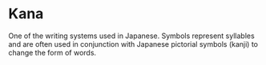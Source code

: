 # Kana

One of the writing systems used in Japanese. Symbols
represent syllables and are often used in conjunction with Japanese pictorial
symbols (kanji) to change the form of words.
